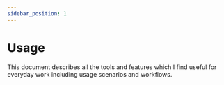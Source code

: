 ```yaml
---
sidebar_position: 1
---
```


# Usage

This document describes all the tools and features which I find useful for everyday work including usage scenarios and workflows.
